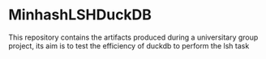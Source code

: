 # MinhashLSHDuckDB
This repository contains the artifacts produced during a universitary group project, its aim is to test the efficiency of duckdb to perform the lsh task
